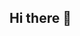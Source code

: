 ## Hi there 👋

<!--
**annelcp/annelcp** 

🛠️👷🏻Soy Ingeniero Civil con una sólida formación en la gestión de proyectos, optimización de procesos y análisis de datos.
👨🏻‍🎓Actualmente, me encuentro ampliando mi perfil profesional mediante estudios en Análisis de Datos, lo que me permite combinar mis habilidades técnicas con el poder de la información para tomar decisiones más informadas y eficientes.

🌌Me gusta estar constantemente actualizado, recientemente estoy por concluir un bootcamp de tecnología en TripleTen, en donde pude poner en práctica mis conocimientos en Phyton, SQL y DA. 

ℹ️🧑🏻‍💻Mi objetivo es integrar el análisis de datos en el ámbito de la ingeniería, aportando soluciones innovadoras a través de la visualización y análisis de grandes volúmenes de información. Busco oportunidades para colaborar con equipos multidisciplinarios en el sector de IT, donde pueda aplicar mis conocimientos en ambas áreas para generar valor y mejorar los resultados de los proyectos.
